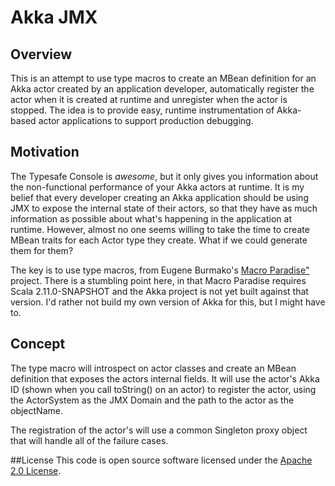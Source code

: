 # Akka JMX

## Overview
This is an attempt to use type macros to create an MBean definition for an Akka actor created by an application developer, automatically register the actor when it is created at runtime and unregister when the actor is stopped.  The idea is to provide easy, runtime instrumentation of Akka-based actor applications to support production debugging.

## Motivation
The Typesafe Console is *awesome*, but it only gives you information about the non-functional performance of your Akka actors at runtime.  It is my belief that every developer creating an Akka application should be using JMX to expose the internal state of their actors, so that they have as much information as possible about what's happening in the application at runtime.  However, almost no one seems willing to take the time to create MBean traits for each Actor type they create.  What if we could generate them for them?

The key is to use type macros, from Eugene Burmako's <a href="http://docs.scala-lang.org/overviews/macros/paradise.html">Macro Paradise"</a> project.  There is a stumbling point here, in that Macro Paradise requires Scala 2.11.0-SNAPSHOT and the Akka project is not yet built against that version.  I'd rather not build my own version of Akka for this, but I might have to.

## Concept
The type macro will introspect on actor classes and create an MBean definition that exposes the actors internal fields.  It will use the actor's Akka ID (shown when you call toString() on an actor) to register the actor, using the ActorSystem as the JMX Domain and the path to the actor as the objectName.

The registration of the actor's will use a common Singleton proxy object that will handle all of the failure cases.

##License
This code is open source software licensed under the <a href="http://www.apache.org/licenses/LICENSE-2.0.html">Apache 2.0 License</a>.
